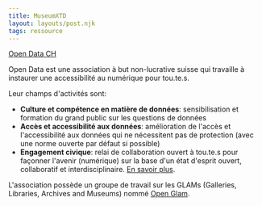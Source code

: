 ```yaml
---
title: MuseumXTD
layout: layouts/post.njk
tags: ressource
---
```


[Open Data CH](https://opendata.ch/.)

Open Data est une association à but non-lucrative suisse qui travaille à instaurer une accessibilité au numérique pour tou.te.s. 

Leur champs d'activités sont: 
- **Culture et compétence en matière de données**: sensibilisation et formation du grand public sur les questions de données 
- **Accès et accessibilité aux données**: amélioration de l'accès et l'accessibilité aux données qui ne nécessitent pas de protection (avec une norme ouverte par défaut si possible)
- **Engagement civique**: relai de collaboration ouvert à tou.te.s pour façonner l'avenir (numérique) sur la base d'un état d'esprit ouvert, collaboratif et interdisciplinaire.
[En savoir plus](https://opendata.ch/association/).

L'association possède un groupe de travail sur les GLAMs (Galleries, Libraries, Archives and Museums) nommé [Open Glam](https://glam.opendata.ch/).  

